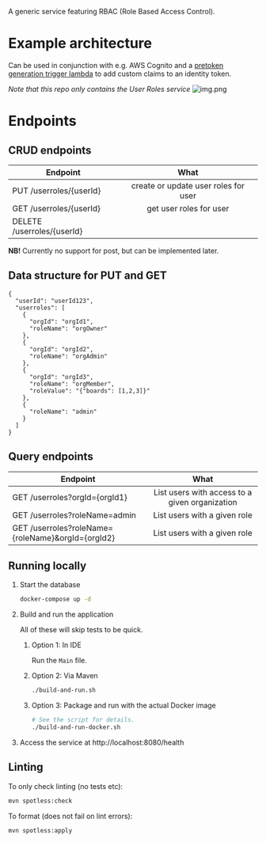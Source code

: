A generic service featuring RBAC (Role Based Access Control). 

# Example architecture
Can be used in conjunction with e.g. AWS Cognito and a [pretoken generation trigger lambda](https://docs.aws.amazon.com/cognito/latest/developerguide/user-pool-lambda-pre-token-generation.html) to add custom claims to an identity token.

_Note that this repo only contains the User Roles service_
![img.png](img.png)

# Endpoints
## CRUD endpoints

| Endpoint                   |                 What                 |
|----------------------------|:------------------------------------:|
| PUT /userroles/{userId}    | create or update user roles for user |
| GET /userroles/{userId}    |       get user roles for user        |
| DELETE /userroles/{userId} |                                      |

**NB!** Currently no support for post, but can be implemented later.

## Data structure for PUT and GET

```
{
  "userId": "userId123",
  "userroles": [
    {
      "orgId": "orgId1",
      "roleName": "orgOwner"
    },
    {
      "orgId": "orgId2",
      "roleName": "orgAdmin"
    },
    {
      "orgId": "orgId3",
      "roleName": "orgMember",
      "roleValue": "{"boards": [1,2,3]}"
    },
    {
      "roleName": "admin"
    }
  ]
}
```

## Query endpoints

| Endpoint                                          |                      What                      |
|---------------------------------------------------|:----------------------------------------------:|
| GET /userroles?orgId={orgId1}                     | List users with access to a given organization |
| GET /userroles?roleName=admin                     |          List users with a given role          |
| GET /userroles?roleName={roleName}&orgId={orgId2} |          List users with a given role          |

## Running locally

1. Start the database

   ```bash
   docker-compose up -d
   ```

1. Build and run the application

   All of these will skip tests to be quick.

   1. Option 1: In IDE

      Run the `Main` file.

   1. Option 2: Via Maven

      ```bash
      ./build-and-run.sh
      ```

   1. Option 3: Package and run with the actual Docker image

      ```bash
      # See the script for details.
      ./build-and-run-docker.sh
      ```

1. Access the service at http://localhost:8080/health

## Linting

To only check linting (no tests etc):

```bash
mvn spotless:check
```

To format (does not fail on lint errors):

```bash
mvn spotless:apply
```
